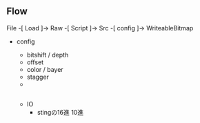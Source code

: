 

## Flow

File -[ Load ]-> Raw -[ Script ]-> Src -[ config ]-> WriteableBitmap

- config
  - bitshift / depth
  - offset
  - color / bayer
  - stagger
  -

  ##

  - IO
    - stingの16進 10進
